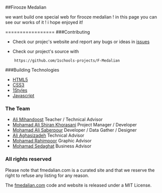 ##Firooze Medalian

we want build one special web for firooze medalian ! 
in this page you can see our works of it !
i hope enjoyed it!

=================
###Contributing

* Check our projec's website and report any bugs or ideas in [issues](https://github.com/1schools-projects/F-Medalian/issues)

* Check our project's source with
```
    https://github.com/1schools-projects/F-Medalian
```


###Building Technologies
* [HTML5](http://ali.md/wiki/html5)
* [CSS3](http://ali.md/css3ref)
* [1Styles](http://ali.md/1styles)
* [Javascript](http://www.javascriptsource.com)



### The Team 
- [Ali Mihandoost](http://github.com/AliMD) Teacher / Technical Advisor
- [Mohamad Ali Shiran Khorasani](http://github.com/matafa) Project Manager / Developer
- [Mohamad Ali Saberpour](http://github.com/Saberpour) Developer / Data Gather / Designer
- [Ali Aghasizadeh](http://github.com/AliGH) Technical Advisor
- [Mohamad Rahimpoor](http://github.com/mrahimpoor) Graphic Advisor
- [Mohamad Sedaghat](http://github.com/msedaghat) Business Advisor

### All rights reserved ###
Please note that fmedalian.com is a curated site and that we reserve the right to refuse any listing for any reason.

The [fmedalian.com](http://fmedalian.com) code and website is released under a MIT License.
